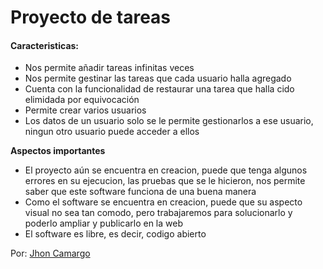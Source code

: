 # Proyecto de tareas
#### Caracteristicas:
- Nos permite añadir tareas infinitas veces
- Nos permite gestinar las tareas que cada usuario halla agregado
- Cuenta con la funcionalidad de restaurar una tarea que halla cido elimidada por equivocación
- Permite crear varios usuarios
- Los datos de un usuario solo se le permite gestionarlos a ese usuario, ningun otro usuario puede acceder a ellos




**Aspectos importantes**
- El proyecto aún se encuentra en creacion, puede que tenga algunos errores en su ejecucion, las pruebas que se le hicieron, nos permite saber que este software funciona de una buena manera
- Como el software se encuentra en creacion, puede que su aspecto visual no sea tan comodo, pero trabajaremos para solucionarlo y poderlo ampliar y publicarlo en la web
- El software es libre, es decir, codigo abierto


Por: [Jhon Camargo](https://www.facebook.com/jhonalex.camargo.902/)
